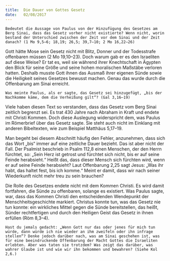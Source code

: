 ```yaml
---
title:  Die Dauer von Gottes Gesetz
date:   02/08/2017
---
```


`Bedeutet die Aussage von Paulus von der Hinzufügung des Gesetzes am Berg Sinai, dass das Gesetz vorher nicht existierte? Wenn nicht, worin bestand der Unterschied zwischen der Zeit vor dem Sinai und der Zeit danach? (1 Mo 9,5–6; 18,19; 26,5; 39,7–10; 2 Mo 16,22–26)`

Gott hätte Mose sein Gesetz nicht mit Blitz, Donner und der Todesstrafe offenbaren müssen (2 Mo 19,10–23). Doch warum gab er es den Israeliten auf diese Weise? Er tat es, weil sie während ihrer Knechtschaft in Ägypten den Blick für seine Größe und seine hohen moralischen Maßstäbe verloren hatten. Deshalb musste Gott ihnen das Ausmaß ihrer eigenen Sünde sowie die Heiligkeit seines Gesetzes bewusst machen. Genau das wurde durch die Offenbarung am Sinai erreicht.

`Was meinte Paulus, als er sagte, das Gesetz sei hinzugefügt, „bis der Nachkomme käme, dem die Verheißung gilt“? (Gal 3,16–19)`

Viele haben diesen Text so verstanden, dass das Gesetz vom Berg Sinai zeitlich begrenzt sei. Es trat 430 Jahre nach Abraham in Kraft und endete mit Christi Kommen. Doch diese Auslegung widerspricht dem, was Paulus im Römerbrief über das Gesetz sagte. Sie steht auch nicht im Einklang mit anderen Bibeltexten, wie zum Beispiel Matthäus 5,17–19.

Man begeht bei diesem Abschnitt häufig den Fehler, anzunehmen, dass sich das Wort „bis“ immer auf eine zeitliche Dauer bezieht. Das ist aber nicht der Fall. Der Psalmist beschrieb in Psalm 112,8 einen Menschen, der den Herrn fürchtet, so: „Sein Herz ist getrost und fürchtet sich nicht, bis er auf seine Feinde herabsieht.“ Heißt das, dass dieser Mensch sich fürchten wird, wenn er auf seine Feinde herabsieht? Laut Offenbarung 2,25 sagt Jesus: „Was ihr habt, das haltet fest, bis ich komme.“ Meint er damit, dass wir nach seiner Wiederkunft nicht mehr treu zu sein brauchen?

Die Rolle des Gesetzes endete nicht mit dem Kommen Christi. Es wird damit fortfahren, die Sünde zu offenbaren, solange es existiert. Was Paulus sagte, war, dass das Kommen Christi den entscheidenden Wendepunkt der Menschheitsgeschichte markiert. Christus konnte tun, was das Gesetz nie tun konnte: ein wirkliches Mittel gegen die Sünde bereitstellen, das heißt, Sünder rechtfertigen und durch den Heiligen Geist das Gesetz in ihnen erfüllen (Röm 8,3–4).

`Hast du jemals gedacht: „Wenn Gott nur das oder jenes für mich tun würde, dann würde ich nie wieder an ihm zweifeln oder ihn infrage stellen“? Denke jedoch darüber nach, was am Sinai geschehen ist, was für eine beeindruckende Offenbarung der Macht Gottes die Israeliten erlebten. Aber was taten sie trotzdem? Was zeigt das darüber, was wahrer Glaube ist und wie wir ihn bekommen und bewahren? (Siehe Kol 2,6.)`